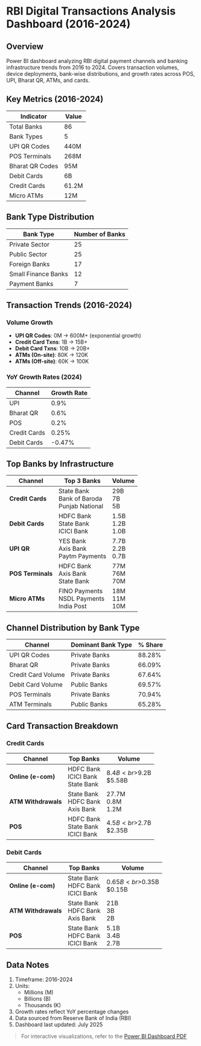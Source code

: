 # RBI Digital Transactions Analysis Dashboard (2016-2024)

## Overview
Power BI dashboard analyzing RBI digital payment channels and banking infrastructure trends from 2016 to 2024. Covers transaction volumes, device deployments, bank-wise distributions, and growth rates across POS, UPI, Bharat QR, ATMs, and cards.

## Key Metrics (2016-2024)
| Indicator | Value | 
|-----------|-------|
| Total Banks | 86 |
| Bank Types | 5 |
| UPI QR Codes | 440M |
| POS Terminals | 268M |
| Bharat QR Codes | 95M |
| Debit Cards | 6B |
| Credit Cards | 61.2M |
| Micro ATMs | 12M |

## Bank Type Distribution
| Bank Type | Number of Banks |
|-----------|-----------------|
| Private Sector | 25 |
| Public Sector | 25 |
| Foreign Banks | 17 |
| Small Finance Banks | 12 |
| Payment Banks | 7 |

## Transaction Trends (2016-2024)
### Volume Growth
- **UPI QR Codes**: 0M → 600M+ (exponential growth)
- **Credit Card Txns**: 1B → 15B+ 
- **Debit Card Txns**: 10B → 20B+
- **ATMs (On-site)**: 80K → 120K
- **ATMs (Off-site)**: 60K → 100K

### YoY Growth Rates (2024)
| Channel | Growth Rate |
|---------|-------------|
| UPI | 0.9% |
| Bharat QR | 0.6% |
| POS | 0.2% |
| Credit Cards | 0.25% |
| Debit Cards | -0.47% |

## Top Banks by Infrastructure
| Channel | Top 3 Banks | Volume |
|---------|-------------|--------|
| **Credit Cards** | State Bank<br>Bank of Baroda<br>Punjab National | 29B<br>7B<br>5B |
| **Debit Cards** | HDFC Bank<br>State Bank<br>ICICI Bank | 1.5B<br>1.2B<br>1.0B |
| **UPI QR** | YES Bank<br>Axis Bank<br>Paytm Payments | 7.7B<br>2.2B<br>0.7B |
| **POS Terminals** | HDFC Bank<br>Axis Bank<br>State Bank | 77M<br>76M<br>70M |
| **Micro ATMs** | FINO Payments<br>NSDL Payments<br>India Post | 18M<br>11M<br>10M |

## Channel Distribution by Bank Type
| Channel | Dominant Bank Type | % Share |
|---------|-------------------|---------|
| UPI QR Codes | Private Banks | 88.28% |
| Bharat QR | Private Banks | 66.09% |
| Credit Card Volume | Private Banks | 67.64% |
| Debit Card Volume | Public Banks | 69.57% |
| POS Terminals | Private Banks | 70.94% |
| ATM Terminals | Public Banks | 65.28% |

## Card Transaction Breakdown
### Credit Cards
| Channel | Top Banks | Volume |
|---------|-----------|--------|
| **Online (e-com)** | HDFC Bank<br>ICICI Bank<br>State Bank | $8.4B<br>$9.2B<br>$5.58B |
| **ATM Withdrawals** | State Bank<br>HDFC Bank<br>Axis Bank | 27.7M<br>0.8M<br>1.2M |
| **POS** | HDFC Bank<br>State Bank<br>ICICI Bank | $4.5B<br>$2.7B<br>$2.35B |

### Debit Cards
| Channel | Top Banks | Volume |
|---------|-----------|--------|
| **Online (e-com)** | State Bank<br>HDFC Bank<br>ICICI Bank | $0.65B<br>$0.35B<br>$0.15B |
| **ATM Withdrawals** | State Bank<br>HDFC Bank<br>Axis Bank | 21B<br>3B<br>2B |
| **POS** | State Bank<br>HDFC Bank<br>ICICI Bank | 5.1B<br>3.4B<br>2.7B |

## Data Notes
1. Timeframe: 2016-2024
2. Units: 
   - Millions (M)
   - Billions (B) 
   - Thousands (K)
3. Growth rates reflect YoY percentage changes
4. Data sourced from Reserve Bank of India (RBI)
5. Dashboard last updated: July 2025

> For interactive visualizations, refer to the [Power BI Dashboard PDF](RBI_Transactions_Analysis.pdf)
